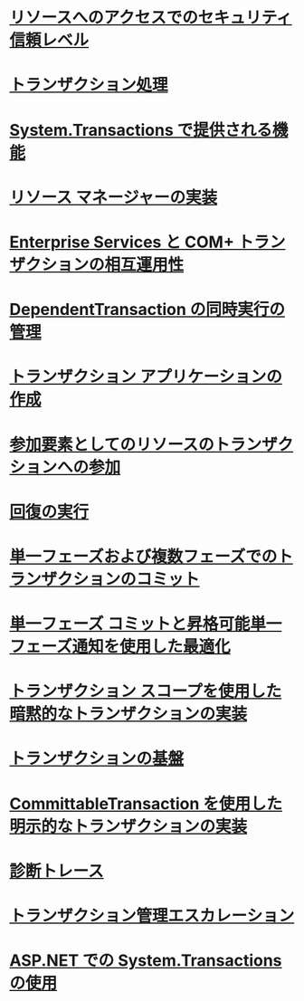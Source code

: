 # [リソースへのアクセスでのセキュリティ信頼レベル ](security-trust-levels-in-accessing-resources.md)
# [トランザクション処理 ](index.md)
# [System.Transactions で提供される機能 ](features-provided-by-system-transactions.md)
# [リソース マネージャーの実装 ](implementing-a-resource-manager.md)
# [Enterprise Services と COM+ トランザクションの相互運用性 ](interoperability-with-enterprise-services-and-com-transactions.md)
# [DependentTransaction の同時実行の管理 ](managing-concurrency-with-dependenttransaction.md)
# [トランザクション アプリケーションの作成 ](writing-a-transactional-application.md)
# [参加要素としてのリソースのトランザクションへの参加 ](enlisting-resources-as-participants-in-a-transaction.md)
# [回復の実行 ](performing-recovery.md)
# [単一フェーズおよび複数フェーズでのトランザクションのコミット ](committing-a-transaction-in-single-phase-and-multi-phase.md)
# [単一フェーズ コミットと昇格可能単一フェーズ通知を使用した最適化 ](optimization-spc-and-promotable-spn.md)
# [トランザクション スコープを使用した暗黙的なトランザクションの実装 ](implementing-an-implicit-transaction-using-transaction-scope.md)
# [トランザクションの基盤 ](transaction-fundamentals.md)
# [CommittableTransaction を使用した明示的なトランザクションの実装 ](implementing-an-explicit-transaction-using-committabletransaction.md)
# [診断トレース ](diagnostic-traces.md)
# [トランザクション管理エスカレーション ](transaction-management-escalation.md)
# [ASP.NET での System.Transactions の使用](using-system-transactions-in-aspnet.md)
